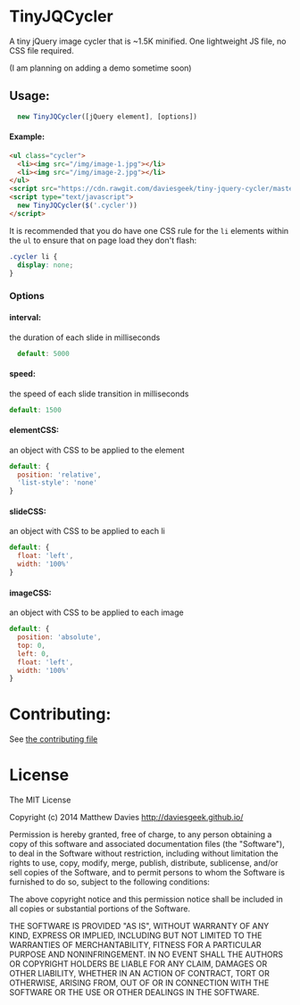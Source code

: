 # TinyJQCycler
A tiny jQuery image cycler that is ~1.5K minified. One lightweight JS file, no CSS file required.

(I am planning on adding a demo sometime soon)

## Usage:

```js
  new TinyJQCycler([jQuery element], [options])
```
#### Example:
```html
<ul class="cycler">
  <li><img src="/img/image-1.jpg"></li>
  <li><img src="/img/image-2.jpg"></li>
</ul>
<script src="https://cdn.rawgit.com/daviesgeek/tiny-jquery-cycler/master/dist/tiny-jquery-cycler.min.js"></script>
<script type="text/javascript">
  new TinyJQCycler($('.cycler'))
</script>
```

It is recommended that you do have one CSS rule for the `li` elements within the `ul` to ensure that on page load they don't flash:
```css
.cycler li {
  display: none;
}
```

### Options
#### interval:
the duration of each slide in milliseconds
```js
  default: 5000
```
#### speed:
the speed of each slide transition in milliseconds
```js
default: 1500
```
#### elementCSS:
an object with CSS to be applied to the element
```js
default: {
  position: 'relative',
  'list-style': 'none'
}
```
#### slideCSS:
an object with CSS to be applied to each li
```js
default: {
  float: 'left',
  width: '100%'
}
```
#### imageCSS:
an object with CSS to be applied to each image
```js
default: {
  position: 'absolute',
  top: 0,
  left: 0,
  float: 'left',
  width: '100%'
}
```

# Contributing:
See [the contributing file](CONTRIBUTING.md)

# License

The MIT License

Copyright (c) 2014 Matthew Davies http://daviesgeek.github.io/

Permission is hereby granted, free of charge, to any person obtaining a copy of this software and associated documentation files (the "Software"), to deal in the Software without restriction, including without limitation the rights to use, copy, modify, merge, publish, distribute, sublicense, and/or sell copies of the Software, and to permit persons to whom the Software is furnished to do so, subject to the following conditions:

The above copyright notice and this permission notice shall be included in all copies or substantial portions of the Software.

THE SOFTWARE IS PROVIDED "AS IS", WITHOUT WARRANTY OF ANY KIND, EXPRESS OR IMPLIED, INCLUDING BUT NOT LIMITED TO THE WARRANTIES OF MERCHANTABILITY, FITNESS FOR A PARTICULAR PURPOSE AND NONINFRINGEMENT. IN NO EVENT SHALL THE AUTHORS OR COPYRIGHT HOLDERS BE LIABLE FOR ANY CLAIM, DAMAGES OR OTHER LIABILITY, WHETHER IN AN ACTION OF CONTRACT, TORT OR OTHERWISE, ARISING FROM, OUT OF OR IN CONNECTION WITH THE SOFTWARE OR THE USE OR OTHER DEALINGS IN THE SOFTWARE.
